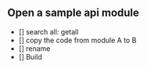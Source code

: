 ## Open a sample api module

- [] search all: getall
- [] copy the code from module A to B
- [] rename 
- [] Build
